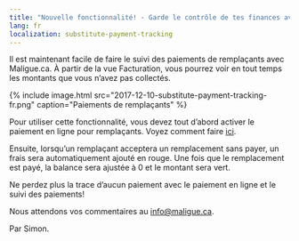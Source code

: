 ```yaml
---
title: "Nouvelle fonctionnalité! - Garde le contrôle de tes finances avec le suivi des paiements"
lang: fr
localization: substitute-payment-tracking
---
```

Il est maintenant facile de faire le suivi des paiements de remplaçants avec Maligue.ca. À partir de la vue Facturation, vous pourrez voir en tout temps les montants que vous n’avez pas collectés.

{% include image.html src="2017-12-10-substitute-payment-tracking-fr.png" caption="Paiements de remplaçants" %}

Pour utiliser cette fonctionnalité, vous devez tout d’abord activer le paiement en ligne pour remplaçants. Voyez comment faire [ici](http://blog.maligue.ca/paiements-remplacant).

Ensuite, lorsqu’un remplaçant acceptera un remplacement sans payer, un frais sera automatiquement ajouté en rouge. Une fois que le remplacement est payé, la balance sera ajustée à 0 et le montant sera vert.

Ne perdez plus la trace d’aucun paiement avec le paiement en ligne et le suivi des paiements!

Nous attendons vos commentaires au [info@maligue.ca](mailto:info@maligue.ca).

Par Simon.
